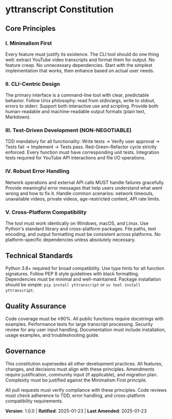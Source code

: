 <!--
Sync Impact Report:
Version change: Template → 1.0.0
Added sections: All core principles and governance
Templates requiring updates: ✅ All templates aligned
First constitutional establishment for yttranscript project
-->

# yttranscript Constitution

## Core Principles

### I. Minimalism First
Every feature must justify its existence. The CLI tool should do one thing well: extract YouTube video transcripts and format them for output. No feature creep. No unnecessary dependencies. Start with the simplest implementation that works, then enhance based on actual user needs.

### II. CLI-Centric Design
The primary interface is a command-line tool with clear, predictable behavior. Follow Unix philosophy: read from stdin/args, write to stdout, errors to stderr. Support both interactive use and scripting. Provide both human-readable and machine-readable output formats (plain text, Markdown).

### III. Test-Driven Development (NON-NEGOTIABLE)
TDD mandatory for all functionality: Write tests → Verify user approval → Tests fail → Implement → Tests pass. Red-Green-Refactor cycle strictly enforced. Every function must have corresponding unit tests. Integration tests required for YouTube API interactions and file I/O operations.

### IV. Robust Error Handling
Network operations and external API calls MUST handle failures gracefully. Provide meaningful error messages that help users understand what went wrong and how to fix it. Handle common scenarios: network timeouts, unavailable videos, private videos, age-restricted content, API rate limits.

### V. Cross-Platform Compatibility
The tool must work identically on Windows, macOS, and Linux. Use Python's standard library and cross-platform packages. File paths, text encoding, and output formatting must be consistent across platforms. No platform-specific dependencies unless absolutely necessary.

## Technical Standards

Python 3.8+ required for broad compatibility. Use type hints for all function signatures. Follow PEP 8 style guidelines with black formatting. Dependencies must be minimal and well-maintained. Package installation should be simple: `pip install yttranscript` or `uv tool install yttranscript`.

## Quality Assurance

Code coverage must be ≥90%. All public functions require docstrings with examples. Performance tests for large transcript processing. Security review for any user input handling. Documentation must include installation, usage examples, and troubleshooting guide.

## Governance

This constitution supersedes all other development practices. All features, changes, and decisions must align with these principles. Amendments require justification, community input (if applicable), and migration plan. Complexity must be justified against the Minimalism First principle.

All pull requests must verify compliance with these principles. Code reviews must check adherence to TDD, error handling, and cross-platform compatibility requirements.

**Version**: 1.0.0 | **Ratified**: 2025-01-23 | **Last Amended**: 2025-01-23